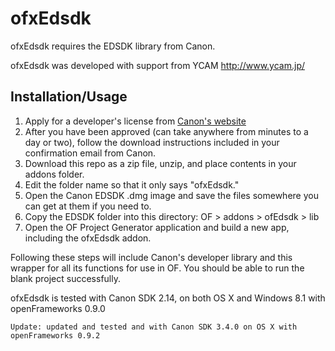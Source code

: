 # ofxEdsdk

ofxEdsdk requires the EDSDK library from Canon.

ofxEdsdk was developed with support from YCAM http://www.ycam.jp/


## Installation/Usage

1. Apply for a developer's license from [Canon's website](http://consumer.usa.canon.com/cusa/support/consumer/eos_slr_camera_systems/eos_digital_slr_cameras/digital_rebel_xt?fileURL=ps_sdk_form&pageKeyCode=downloadLicense&id=0901e02480057a74_1&productOverviewCid=0901e0248003ce28&keycode=Sdk_Lic) 
2. After you have been approved (can take anywhere from minutes to a day or two), follow the download instructions included in your confirmation email from Canon.
3. Download this repo as a zip file, unzip, and place contents in your addons folder.
4. Edit the folder name so that it only says "ofxEdsdk."
5. Open the Canon EDSDK .dmg image and save the files somewhere you can get at them if you need to. 
6. Copy the EDSDK folder into this directory: OF > addons > ofEdsdk > lib
7. Open the OF Project Generator application and build a new app, including the ofxEdsdk addon.

Following these steps will include Canon's developer library and this wrapper for all its functions for use in OF. You should be able to run the blank project successfully.

ofxEdsdk is tested with Canon SDK 2.14, on both OS X and Windows 8.1 with openFrameworks 0.9.0

	Update: updated and tested and with Canon SDK 3.4.0 on OS X with openFrameworks 0.9.2
